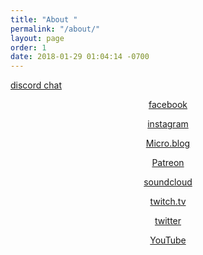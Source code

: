 ```yaml
---
title: "About "
permalink: "/about/"
layout: page
order: 1
date: 2018-01-29 01:04:14 -0700
---
```

<html>
<body>
<p style="text-align:center;">

<a href="https://discord.gg/gcfJdUB"><head>discord chat</a></head></p>

<p style="text-align:center;"><a href="https://facebook.com/keybearer/"><head>facebook</a></head></p>

<p style="text-align:center;"><a href="https://instagram.com/keybear_"><head>instagram</a></head></p>

<p style="text-align:center;">
<a href="https://micro.blog/keybearer"><head>Micro.blog</a></head></p>

<p style="text-align:center;">
<a href="https://www.patreon.com/keybearer"><head>Patreon</a></head></p>

<p style="text-align:center;"><a href="https://m.soundcloud.com/keybearer/"><head>soundcloud</a></head></p>

<p style="text-align:center;">
<a href="https://twitch.tv/ajsal1up/"><head>twitch.tv</a></head></p>

<p style="text-align:center;"><a href="https://twitter.com/keybearer"><head>twitter</a></head></p>

<p style="text-align:center;">
<a href="https://youtube.com/the_key_bearer/"><head>YouTube</a></head></p>

</html>
</body>
